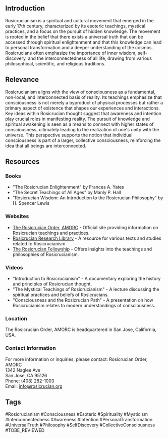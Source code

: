 ## Introduction
Rosicrucianism is a spiritual and cultural movement that emerged in the early 17th century, characterized by its esoteric teachings, mystical practices, and a focus on the pursuit of hidden knowledge. The movement is rooted in the belief that there exists a universal truth that can be accessed through spiritual enlightenment and that this knowledge can lead to personal transformation and a deeper understanding of the cosmos. Rosicrucians often emphasize the importance of inner wisdom, self-discovery, and the interconnectedness of all life, drawing from various philosophical, scientific, and religious traditions.

## Relevance
Rosicrucianism aligns with the view of consciousness as a fundamental, non-local, and interconnected basis of reality. Its teachings emphasize that consciousness is not merely a byproduct of physical processes but rather a primary aspect of existence that shapes our experiences and interactions. Key ideas within Rosicrucian thought suggest that awareness and intention play crucial roles in manifesting reality. The pursuit of knowledge and spiritual awakening is seen as a means to connect with higher states of consciousness, ultimately leading to the realization of one's unity with the universe. This perspective supports the notion that individual consciousness is part of a larger, collective consciousness, reinforcing the idea that all beings are interconnected.

## Resources

### Books
- "The Rosicrucian Enlightenment" by Frances A. Yates
- "The Secret Teachings of All Ages" by Manly P. Hall
- "Rosicrucian Wisdom: An Introduction to the Rosicrucian Philosophy" by H. Spencer Lewis

### Websites
- [The Rosicrucian Order, AMORC](https://www.rosicrucian.org) - Official site providing information on Rosicrucian teachings and practices.
- [Rosicrucian Research Library](https://www.rosicrucian.org/library) - A resource for various texts and studies related to Rosicrucianism.
- [The Rosicrucian Fellowship](https://www.rosicrucianfellowship.org) - Offers insights into the teachings and philosophies of Rosicrucianism.

### Videos
- "Introduction to Rosicrucianism" - A documentary exploring the history and principles of Rosicrucian thought.
- "The Mystical Teachings of Rosicrucianism" - A lecture discussing the spiritual practices and beliefs of Rosicrucians.
- "Consciousness and the Rosicrucian Path" - A presentation on how Rosicrucianism relates to modern understandings of consciousness.

### Location
The Rosicrucian Order, AMORC is headquartered in San Jose, California, USA.

### Contact Information
For more information or inquiries, please contact:
Rosicrucian Order, AMORC  
1342 Naglee Ave  
San Jose, CA 95126  
Phone: (408) 282-1003  
Email: info@rosicrucian.org  

## Tags
#Rosicrucianism #Consciousness #Esoteric #Spirituality #Mysticism #Interconnectedness #Awareness #Intention #PersonalTransformation #UniversalTruth #Philosophy #SelfDiscovery #CollectiveConsciousness #TOBE_REVIEWED
